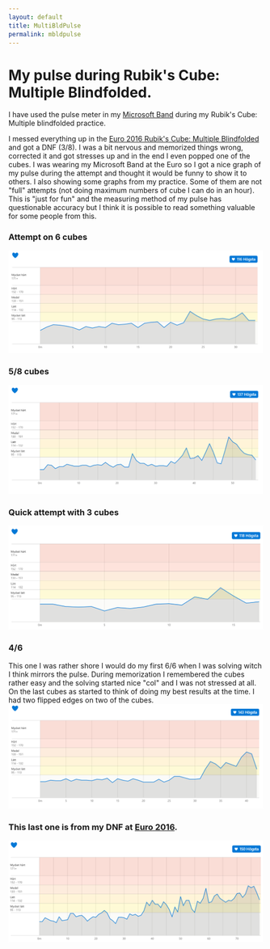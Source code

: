 ```yaml
---
layout: default
title: MultiBldPulse
permalink: mbldpulse
---
```

# My pulse during Rubik's Cube: Multiple Blindfolded. 
I have used the pulse meter in my [Microsoft Band](https://www.microsoft.com/microsoft-band) during my Rubik's Cube: Multiple blindfolded practice. 

I messed everything up in the [Euro 2016 Rubik's Cube: Multiple Blindfolded](https://www.worldcubeassociation.org/competitions/Euro2016/results/all#e333mbf_c) and got a DNF (3/8). I was a bit nervous and memorized things wrong, corrected it and got stresses up and in the end I even popped one of the cubes. I was wearing my Microsoft Band at the Euro so I got a nice graph of my pulse during the attempt and thought it would be funny to show it to others. I also showing some graphs from my practice. Some of them are not "full" attempts (not doing maximum numbers of cube I can do in an hour). 
This is "just for fun" and the measuring method of my pulse has questionable accuracy but I think it is possible to read something valuable for some people from this. 

### Attempt on 6 cubes 
![](/Img/mbld/4.png)

### 5/8 cubes
![](/Img/mbld/5of8.png)

### Quick attempt with 3 cubes 
![](/Img/mbld/multi3.png)

### 4/6 
This one I was rather shore I would do my first 6/6 when I was solving witch I think mirrors the pulse. During memorization I remembered the cubes rather easy and the solving started nice "col" and I was not stressed at all. On the last cubes as started to think of doing my best results at the time. I had two flipped edges on two of the cubes. 
![](/Img/mbld/not6of6.png)

### This last one is from my DNF at [Euro 2016](https://www.worldcubeassociation.org/competitions/Euro2016/).  
![](/Img/mbld/euro.png)



